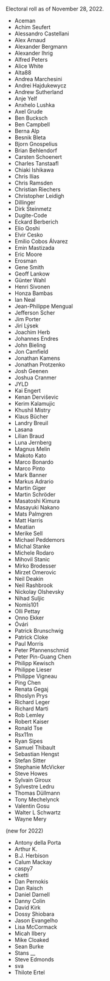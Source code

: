 Electoral roll as of November 28, 2022.

* Aceman
* Achim Seufert
* Alessandro Castellani
* Alex Arnaud
* Alexander Bergmann
* Alexander Ihrig
* Alfred Peters
* Alice White
* Alta88
* Andrea Marchesini
* Andrei Hajdukewycz
* Andrew Sutherland
* Anje Yelf
* Anxhelo Lushka
* Axel Grude
* Ben Bucksch
* Ben Campbell
* Berna Alp
* Besnik Bleta
* Bjorn Gnospelius
* Brian Behlendorf
* Carsten Schoenert
* Charles Tanstaafl
* Chiaki Ishikawa
* Chris Ilias
* Chris Ramsden
* Christian Riechers
* Christopher Leidigh
* Dillinger
* Dirk Steinmetz
* Dugite-Code
* Eckard Berberich
* Elio Qoshi
* Elvir Cesko
* Emilio Cobos Álvarez
* Emin Mastizada
* Eric Moore
* Erosman
* Gene Smith
* Geoff Lankow
* Günter Wahl
* Henri Sivonen
* Honza Bambas
* Ian Neal
* Jean-Philippe Mengual
* Jefferson Scher
* Jim Porter
* Jirí Lýsek
* Joachim Herb
* Johannes Endres
* John Bieling
* Jon Camfield
* Jonathan Kamens
* Jonathan Protzenko
* Josh Geenen
* Joshua Cranmer
* JYLD
* Kai Engert
* Kenan Derviševic
* Kerim Kalamujic
* Khushil Mistry
* Klaus Bücher
* Landry Breuil
* Lasana
* Lilian Braud
* Luna Jernberg
* Magnus Melin
* Makoto Kato
* Marco Bonardo
* Marco Pinto
* Mark Banner
* Markus Adrario
* Martin Giger
* Martin Schröder
* Masatoshi Kimura
* Masayuki Nakano
* Mats Palmgren
* Matt Harris
* Meatian
* Merike Sell
* Michael Peddemors
* Michal Stanke
* Michele Rodaro
* Mihovil Stanic
* Mirko Brodesser
* Mirzet Omerovic
* Neil Deakin
* Neil Rashbrook
* Nickolay Olshevsky
* Nihad Suljic
* Nomis101
* Olli Pettay
* Onno Ekker
* Óvári
* Patrick Brunschwig
* Patrick Cloke
* Paul Morris
* Peter Pfannenschmid
* Peter Pin-Guang Chen
* Philipp Kewisch
* Philippe Lieser
* Philippe Vigneau
* Ping Chen
* Renata Gegaj
* Rhoslyn Prys
* Richard Leger
* Richard Marti
* Rob Lemley
* Robert Kaiser
* Ronald Tse
* Rsx11m
* Ryan Sipes
* Samuel Thibault
* Sebastian Hengst
* Stefan Sitter
* Stephanie McVicker
* Steve Howes
* Sylvain Giroux
* Sylvestre Ledru
* Thomas Düllmann
* Tony Mechelynck
* Valentin Gosu
* Walter L Schwartz
* Wayne Mery

(new for 2022)
* Antony della Porta
* Arthur K.
* B.J. Herbison
* Calum Mackay
* caspy7
* cketti
* Dan Pernokis
* Dan Raisch
* Daniel Darnell
* Danny Colin
* David Kirk
* Dossy Shiobara
* Jason Evangelho
* Lisa McCormack
* Micah Ilbery
* Mike Cloaked
* Sean Burke
* Stans __
* Steve Edmonds
* sva
* Thilote Ertel

